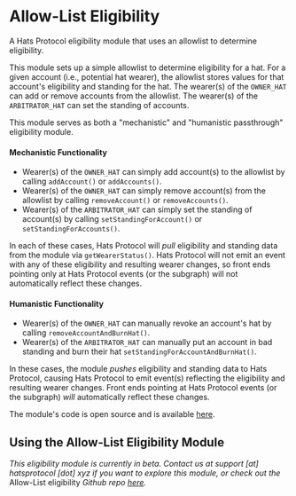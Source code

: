 # Allow-List Eligibility

A Hats Protocol eligibility module that uses an allowlist to determine eligibility.

This module sets up a simple allowlist to determine eligibility for a hat. For a given account (i.e., potential hat wearer), the allowlist stores values for that account's eligibility and standing for the hat. The wearer(s) of the `OWNER_HAT` can add or remove accounts from the allowlist. The wearer(s) of the `ARBITRATOR_HAT` can set the standing of accounts.

This module serves as both a "mechanistic" and "humanistic passthrough" eligibility module.

#### Mechanistic Functionality

* Wearer(s) of the `OWNER_HAT` can simply add account(s) to the allowlist by calling `addAccount()` or `addAccounts()`.
* Wearer(s) of the `OWNER_HAT` can simply remove account(s) from the allowlist by calling `removeAccount()` or `removeAccounts()`.
* Wearer(s) of the `ARBITRATOR_HAT` can simply set the standing of account(s) by calling `setStandingForAccount()` or `setStandingForAccounts()`.

In each of these cases, Hats Protocol will _pull_ eligibility and standing data from the module via `getWearerStatus()`. Hats Protocol will not emit an event with any of these eligibility and resulting wearer changes, so front ends pointing only at Hats Protocol events (or the subgraph) will not automatically reflect these changes.

#### Humanistic Functionality

* Wearer(s) of the `OWNER_HAT` can manually revoke an account's hat by calling `removeAccountAndBurnHat()`.
* Wearer(s) of the `ARBITRATOR_HAT` can manually put an account in bad standing and burn their hat `setStandingForAccountAndBurnHat()`.

In these cases, the module _pushes_ eligibility and standing data to Hats Protocol, causing Hats Protocol to emit event(s) reflecting the eligibility and resulting wearer changes. Front ends pointing at Hats Protocol events (or the subgraph) _will_ automatically reflect these changes.

The module's code is open source and is available [here](https://github.com/Hats-Protocol/allowlist-eligibility/tree/main).

## **Using the** Allow-List **Eligibility Module**

_This eligibility module is currently in beta. Contact us at support \[at] hatsprotocol \[dot] xyz if you want to explore this module, or check out the_ Allow-List eligibility _Github repo_ [_here_](https://github.com/Hats-Protocol/allowlist-eligibility/tree/main)_._
